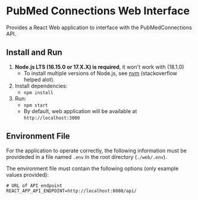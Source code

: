 # PubMed Connections Web Interface

Provides a React Web application to interface with the PubMedConnections API.

## Install and Run

1. **Node.js LTS (16.15.0 or 17.X.X) is required**, it won't work with (18.1.0)
   - To install multiple versions of Node.js, see [nvm](https://github.com/nvm-sh/nvm) (stackoverflow helped alot).
2. Install dependencies:
   - `npm install`
3. Run:
   - `npm start`
   - By default, web application will be available at `http://localhost:3000`

## Environment File

For the application to operate correctly, the following information must be provideded in a file named `.env` in the root directory (`./web/.env`).

The environment file must contain the following options (only example values provided):

```
# URL of API endpoint
REACT_APP_API_ENDPOINT=http://localhost:8080/api/
```
